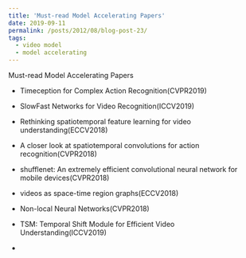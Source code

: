 ```yaml
---
title: 'Must-read Model Accelerating Papers'
date: 2019-09-11
permalink: /posts/2012/08/blog-post-23/
tags:
  - video model
  - model accelerating
---
```


Must-read Model Accelerating Papers

+ Timeception for Complex Action Recognition(CVPR2019)

+ SlowFast Networks for Video Recognition(ICCV2019)

+ Rethinking spatiotemporal feature learning for video understanding(ECCV2018)

+ A closer look at spatiotemporal convolutions for action recognition(CVPR2018)

+ shufflenet: An extremely efficient convolutional neural network for mobile devices(CVPR2018)

+ videos as space-time region graphs(ECCV2018)

+ Non-local Neural Networks(CVPR2018)

+ TSM: Temporal Shift Module for Efficient Video Understanding(ICCV2019)

+ 

